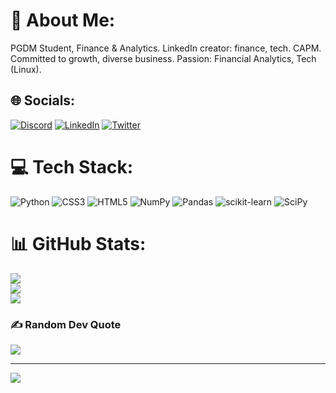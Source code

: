 # 💫 About Me:
PGDM Student, Finance & Analytics. LinkedIn creator: finance, tech. CAPM. Committed to growth, diverse business. Passion: Financial Analytics, Tech (Linux).


## 🌐 Socials:
[![Discord](https://img.shields.io/badge/Discord-%237289DA.svg?logo=discord&logoColor=white)](https://discord.gg/teKF46DV2x) [![LinkedIn](https://img.shields.io/badge/LinkedIn-%230077B5.svg?logo=linkedin&logoColor=white)](https://linkedin.com/in/victor-bhattacharya) [![Twitter](https://img.shields.io/badge/Twitter-%231DA1F2.svg?logo=Twitter&logoColor=white)](https://twitter.com/The_Berserker) 

# 💻 Tech Stack:
![Python](https://img.shields.io/badge/python-3670A0?style=for-the-badge&logo=python&logoColor=ffdd54) ![CSS3](https://img.shields.io/badge/css3-%231572B6.svg?style=for-the-badge&logo=css3&logoColor=white) ![HTML5](https://img.shields.io/badge/html5-%23E34F26.svg?style=for-the-badge&logo=html5&logoColor=white) ![NumPy](https://img.shields.io/badge/numpy-%23013243.svg?style=for-the-badge&logo=numpy&logoColor=white) ![Pandas](https://img.shields.io/badge/pandas-%23150458.svg?style=for-the-badge&logo=pandas&logoColor=white) ![scikit-learn](https://img.shields.io/badge/scikit--learn-%23F7931E.svg?style=for-the-badge&logo=scikit-learn&logoColor=white) ![SciPy](https://img.shields.io/badge/SciPy-%230C55A5.svg?style=for-the-badge&logo=scipy&logoColor=%white)
# 📊 GitHub Stats:
![](https://github-readme-stats.vercel.app/api?username=TheFinancialAnalyst&theme=dark&hide_border=false&include_all_commits=true&count_private=true)<br/>
![](https://github-readme-streak-stats.herokuapp.com/?user=TheFinancialAnalyst&theme=dark&hide_border=false)<br/>
![](https://github-readme-stats.vercel.app/api/top-langs/?username=TheFinancialAnalyst&theme=dark&hide_border=false&include_all_commits=true&count_private=true&layout=compact)

### ✍️ Random Dev Quote
![](https://quotes-github-readme.vercel.app/api?type=horizontal&theme=radical)

---
[![](https://visitcount.itsvg.in/api?id=TheFinancialAnalyst&icon=0&color=0)](https://visitcount.itsvg.in)

<!-- Proudly created with GPRM ( https://gprm.itsvg.in ) -->
